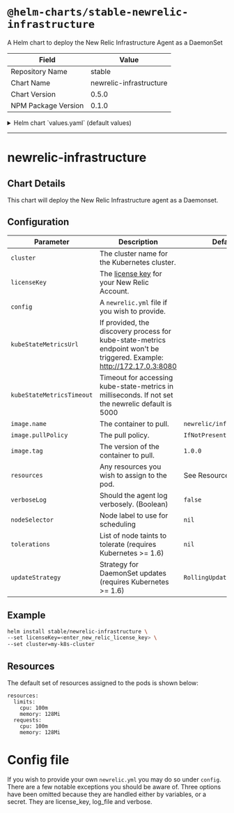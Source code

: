 # `@helm-charts/stable-newrelic-infrastructure`

A Helm chart to deploy the New Relic Infrastructure Agent as a DaemonSet

| Field               | Value                   |
| ------------------- | ----------------------- |
| Repository Name     | stable                  |
| Chart Name          | newrelic-infrastructure |
| Chart Version       | 0.5.0                   |
| NPM Package Version | 0.1.0                   |

<details>

<summary>Helm chart `values.yaml` (default values)</summary>

```yaml
# IMPORTANT: Specify your New Relic API key here.
# licenseKey:

# IMPORTANT: The Kubernetes cluster name
# https://docs.newrelic.com/docs/kubernetes-monitoring-integration
# cluster: ""

# kubeStateMetricsUrl - if provided, the discovery process for kube-state-metrics endpoint won't be triggered
# Only HTTP is accepted. This is an example value: http://172.17.0.3:8080
# kubeStateMetricsUrl:

verboseLog: false

# This can be set, the default is shown below
# logFile: /var/log/nr-infra.log

image:
  repository: newrelic/infrastructure-k8s
  tag: 1.0.0
  pullPolicy: IfNotPresent

resources:
  limits:
    cpu: 100m
    memory: 128Mi
  requests:
    cpu: 100m
    memory: 128Mi

rbac:
  # Specifies whether RBAC resources should be created
  create: true

serviceAccount:
  # Specifies whether a ServiceAccount should be created
  create: true
  # The name of the ServiceAccount to use.
  # If not set and create is true, a name is generated using the fullname template
  name:

# If you wish to provide additional labels to apply to the pod(s), specify
# them here
# podLabels:

# If you wish to provide your own newrelic.yml file include it under config:
# the sample config file is included here as an example. Three options have
# been omitted because they are handled either by variables, or a secret. They
# are license_key, log_file and verbose.
# config:
#
# New Relic Infrastructure configuration file
#
# Lines that begin with # are comment lines and are ignored by the
# Infrastructure agent. If options have command line equivalents, New Relic
# will use the command line option to override any value set in this file.
#

#
# Option : display_name
# Value  : Hostname to replace the automatically generated hostname for
#          reporting.
# Default: Automatically generated hostname
#
# display_name: new_name

#
# Option : proxy
# Value  : Useful if your firewall rules require the agent to use a
#          proxy URL (HTTP or HTTPS) to communicate with New Relic.
# Default: none
#
# proxy: https://user:password@hostname:port

#
# Option : Optional custom attributes
# Use optional key-value pairs to build filter sets, group your results,ª
# annotate your Insights data, etc.
#
# custom_attributes:
#  environment: production
#  service: login service
#  team: alpha-team
#

# Node labels for pod assignment
# Ref: https://kubernetes.io/docs/user-guide/node-selection/
nodeSelector: {}

tolerations: []

updateStrategy: RollingUpdate
```

</details>

---

# newrelic-infrastructure

## Chart Details

This chart will deploy the New Relic Infrastructure agent as a Daemonset.

## Configuration

| Parameter                 | Description                                                                                                                        | Default                   |
| ------------------------- | ---------------------------------------------------------------------------------------------------------------------------------- | ------------------------- |
| `cluster`                 | The cluster name for the Kubernetes cluster.                                                                                       |                           |
| `licenseKey`              | The [license key](https://docs.newrelic.com/docs/accounts/install-new-relic/account-setup/license-key) for your New Relic Account. |                           |
| `config`                  | A `newrelic.yml` file if you wish to provide.                                                                                      |                           |
| `kubeStateMetricsUrl`     | If provided, the discovery process for kube-state-metrics endpoint won't be triggered. Example: http://172.17.0.3:8080             |
| `kubeStateMetricsTimeout` | Timeout for accessing kube-state-metrics in milliseconds. If not set the newrelic default is 5000                                  |                           |
| `image.name`              | The container to pull.                                                                                                             | `newrelic/infrastructure` |
| `image.pullPolicy`        | The pull policy.                                                                                                                   | `IfNotPresent`            |
| `image.tag`               | The version of the container to pull.                                                                                              | `1.0.0`                   |
| `resources`               | Any resources you wish to assign to the pod.                                                                                       | See Resources below       |
| `verboseLog`              | Should the agent log verbosely. (Boolean)                                                                                          | `false`                   |
| `nodeSelector`            | Node label to use for scheduling                                                                                                   | `nil`                     |
| `tolerations`             | List of node taints to tolerate (requires Kubernetes >= 1.6)                                                                       | `nil`                     |
| `updateStrategy`          | Strategy for DaemonSet updates (requires Kubernetes >= 1.6)                                                                        | `RollingUpdate`           |

## Example

```sh
helm install stable/newrelic-infrastructure \
--set licenseKey=<enter_new_relic_license_key> \
--set cluster=my-k8s-cluster
```

## Resources

The default set of resources assigned to the pods is shown below:

    resources:
      limits:
        cpu: 100m
        memory: 128Mi
      requests:
        cpu: 100m
        memory: 128Mi

# Config file

If you wish to provide your own `newrelic.yml` you may do so under `config`. There are a few notable exceptions you should be aware of. Three options have been omitted because they are handled either by variables, or a secret. They are license_key, log_file and verbose.
